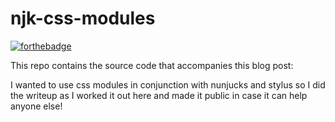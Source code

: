 # njk-css-modules

[![forthebadge](http://forthebadge.com/images/badges/powered-by-electricity.svg)](http://forthebadge.com)

This repo contains the source code that accompanies this blog post:

I wanted to use css modules in conjunction with nunjucks and stylus so I did the writeup as I worked it out here and made it public in case it can help anyone else!